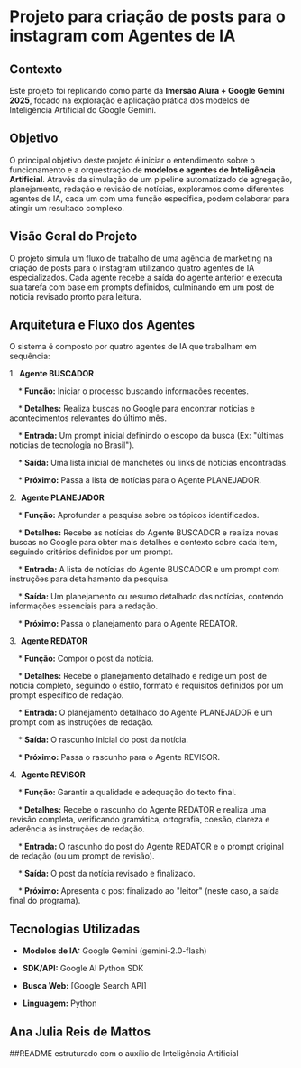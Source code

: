 # Projeto para criação de posts para o instagram com Agentes de IA

## Contexto

Este projeto foi replicando como parte da **Imersão Alura + Google Gemini 2025**, focado na exploração e aplicação prática dos modelos de Inteligência Artificial do Google Gemini.


## Objetivo

O principal objetivo deste projeto é iniciar o entendimento sobre o funcionamento e a orquestração de **modelos e agentes de Inteligência Artificial**. Através da simulação de um pipeline automatizado de agregação, planejamento, redação e revisão de notícias, exploramos como diferentes agentes de IA, cada um com uma função específica, podem colaborar para atingir um resultado complexo.


## Visão Geral do Projeto

O projeto simula um fluxo de trabalho de uma agência de marketing na criação de posts para o instagram utilizando quatro agentes de IA especializados. Cada agente recebe a saída do agente anterior e executa sua tarefa com base em prompts definidos, culminando em um post de notícia revisado pronto para leitura.


## Arquitetura e Fluxo dos Agentes

O sistema é composto por quatro agentes de IA que trabalham em sequência:


1.  **Agente BUSCADOR**

    * **Função:** Iniciar o processo buscando informações recentes.

    * **Detalhes:** Realiza buscas no Google para encontrar notícias e acontecimentos relevantes do último mês.

    * **Entrada:** Um prompt inicial definindo o escopo da busca (Ex: "últimas notícias de tecnologia no Brasil").

    * **Saída:** Uma lista inicial de manchetes ou links de notícias encontradas.

    * **Próximo:** Passa a lista de notícias para o Agente PLANEJADOR.



2.  **Agente PLANEJADOR**

    * **Função:** Aprofundar a pesquisa sobre os tópicos identificados.

    * **Detalhes:** Recebe as notícias do Agente BUSCADOR e realiza novas buscas no Google para obter mais detalhes e contexto sobre cada item, seguindo critérios definidos por um prompt.

    * **Entrada:** A lista de notícias do Agente BUSCADOR e um prompt com instruções para detalhamento da pesquisa.

    * **Saída:** Um planejamento ou resumo detalhado das notícias, contendo informações essenciais para a redação.

    * **Próximo:** Passa o planejamento para o Agente REDATOR.


3.  **Agente REDATOR**

    * **Função:** Compor o post da notícia.

    * **Detalhes:** Recebe o planejamento detalhado e redige um post de notícia completo, seguindo o estilo, formato e requisitos definidos por um prompt específico de redação.

    * **Entrada:** O planejamento detalhado do Agente PLANEJADOR e um prompt com as instruções de redação.

    * **Saída:** O rascunho inicial do post da notícia.

    * **Próximo:** Passa o rascunho para o Agente REVISOR.


4.  **Agente REVISOR**

    * **Função:** Garantir a qualidade e adequação do texto final.

    * **Detalhes:** Recebe o rascunho do Agente REDATOR e realiza uma revisão completa, verificando gramática, ortografia, coesão, clareza e aderência às instruções de redação.

    * **Entrada:** O rascunho do post do Agente REDATOR e o prompt original de redação (ou um prompt de revisão).

    * **Saída:** O post da notícia revisado e finalizado.

    * **Próximo:** Apresenta o post finalizado ao "leitor" (neste caso, a saída final do programa).


## Tecnologias Utilizadas


* **Modelos de IA:** Google Gemini (gemini-2.0-flash)

* **SDK/API:** Google AI Python SDK

* **Busca Web:** [Google Search API]

* **Linguagem:** Python

## Ana Julia Reis de Mattos

##README estruturado com o auxílio de Inteligência Artificial
